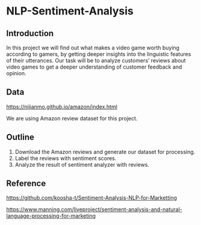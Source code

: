 # NLP-Sentiment-Analysis

## Introduction
In this project we will find out what makes a video game worth buying according to gamers, by getting deeper insights into the linguistic features of their utterances. Our task will be to analyze customers’ reviews about video games to get a deeper understanding of customer feedback and opinion.

## Data
https://nijianmo.github.io/amazon/index.html

We are using Amazon review dataset for this project.

## Outline
1. Download the Amazon reviews and generate our dataset for processing.
2. Label the reviews with sentiment scores.
3. Analyze the result of sentiment analyzer with reviews.

## Reference
https://github.com/koosha-t/Sentiment-Analysis-NLP-for-Marketting

https://www.manning.com/liveproject/sentiment-analysis-and-natural-language-processing-for-marketing
